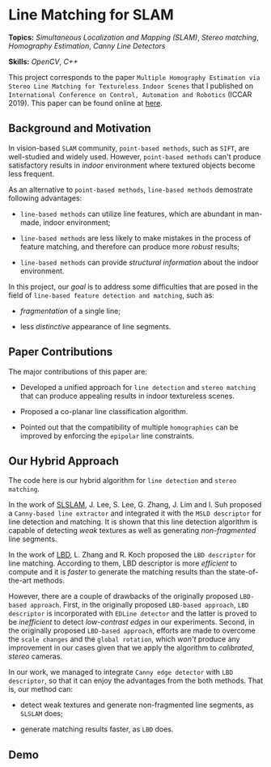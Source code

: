 # Line Matching for SLAM

**Topics:** _Simultaneous Localization and Mapping (SLAM)_, _Stereo matching_, _Homography Estimation_, _Canny Line Detectors_

**Skills:** _OpenCV_, _C++_

This project corresponds to the paper `Multiple Homography Estimation via Stereo Line Matching for Textureless Indoor Scenes` that I published on `International Conference on Control, Automation and Robotics` (ICCAR 2019). This paper can be found online at [here](https://ieeexplore.ieee.org/document/8813439).

## Background and Motivation

In vision-based `SLAM` community, `point-based methods`, such as `SIFT`, are well-studied and widely used. However, `point-based methods` can't produce satisfactory results in _indoor_ environment where textured objects become less frequent.

As an alternative to `point-based methods`, `line-based methods` demostrate following advantages:

- `line-based methods` can utilize line features, which are abundant in man-made, indoor environment;

- `line-based methods` are less likely to make mistakes in the process of feature matching, and therefore can produce more _robust_ results;

- `line-based methods` can provide _structural information_ about the indoor environment.

In this project, our _goal_ is to address some difficulties that are posed in the field of `line-based feature detection and matching`, such as:

- _fragmentation_ of a single line;

- less _distinctive_ appearance of line segments.

## Paper Contributions

The major contributions of this paper are:

- Developed a unified approach for `line detection` and `stereo matching` that can produce appealing results in indoor textureless scenes.

- Proposed a co-planar line classification algorithm.

- Pointed out that the compatibility of multiple `homographies` can be improved by enforcing the `epipolar` line constraints.

## Our Hybrid Approach

The code here is our hybrid algorithm for `line detection` and `stereo matching`.

In the work of [SLSLAM](https://github.com/slslam/slslam), J. Lee, S. Lee, G. Zhang, J. Lim and I. Suh proposed a `Canny-based line extractor` and integrated it with the `MSLD descriptor` for line detection and matching. It is shown that this line detection algorithm is capable of detecting _weak_ textures as well as generating _non-fragmented_ line segments.

In the work of [LBD](https://github.com/mtamburrano/LBD_Descriptor), L. Zhang and R. Koch proposed the `LBD descriptor` for line matching. According to them, LBD descriptor is more _efficient_ to compute and it is _faster_ to generate the matching results than the state-of-the-art methods.

However, there are a couple of drawbacks of the originally proposed `LBD-based approach`. First, in the originally proposed `LBD-based approach`, `LBD descriptor` is incorporated with `EDLine detector` and the latter is proved to be _inefficient_ to detect _low-contrast edges_ in our experiments. Second, in the originally proposed `LBD-based approach`, efforts are made to overcome the `scale changes` and the `global rotation`, which _won't_ produce any improvement in our cases given that we apply the algorithm to _calibrated_, _stereo_ cameras.

In our work, we managed to integrate `Canny edge detector` with `LBD descriptor`, so that it can enjoy the advantages from the both methods. That is, our method can:

- detect weak textures and generate non-fragmented line segments, as `SLSLAM` does;

- generate matching results faster, as `LBD` does.

## Demo
